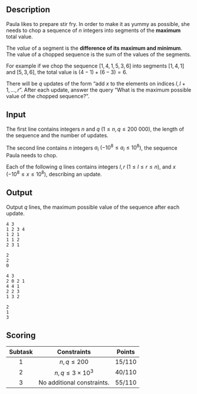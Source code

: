 ## Description

Paula likes to prepare stir fry. In order to make it as yummy as possible, she needs to chop a sequence of $n$ integers into segments of the **maximum** total value.

The $value$ of a segment is the **difference of its maximum and minimum**. The value of a chopped sequence is the sum of the values of the segments.

For example if we chop the sequence $[1,4,1,5,3,6]$ into segments $[1,4,1]$ and $[5,3,6]$, the total value is $(4 − 1) + (6 − 3) = 6$.

There will be $q$ updates of the form “add $x$ to the elements on indices $l, l + 1, \ldots , r$”. After each update, answer the query “What is the maximum possible value of the chopped sequence?”.

## Input

The first line contains integers $n$ and $q$ $(1 \le n, q \le 200\ 000)$, the length of the sequence and the number of updates.

The second line contains $n$ integers $a_i$ $(−10^8 \le a_i \le 10^8)$, the sequence Paula needs to chop.

Each of the following $q$ lines contains integers $l, r$ $(1 \le l \le r \le n)$, and $x$ $(−10^8 \le x \le 10^8)$, describing an update.

## Output

Output $q$ lines, the maximum possible value of the sequence after each update.

```input1
4 3
1 2 3 4
1 2 1
1 1 2
2 3 1

```

```output1
2
2
0
```

```input2
4 3
2 0 2 1
4 4 1
2 2 3
1 3 2
```

```output2
2
1
3
```

## Scoring

| Subtask|        Constraints        |   Points  |
| :--------: | :-------------------: | :------: |
|    $1$     |     $n,q\le 200$      | $15/110$ |
|    $2$     | $n,q\le 3\times 10^3$ | $40/110$ |
|    $3$     |           No additional constraints.           | $55/110$ |

